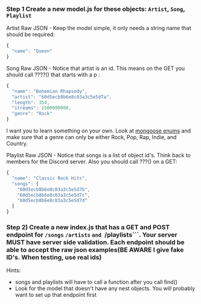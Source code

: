 ### Step 1 Create a new model.js for these objects: ```Artist```, ```Song```, ```Playlist```

Artist Raw JSON - Keep the model simple, it only needs a string name that should be required:
```JavaScript
{
  "name": "Queen"
}
```

Song Raw JSON - Notice that artist is an id. This means on the GET you should call ????() that starts with a p :
```JavaScript
{
  "name": "Bohemian Rhapsody",
  "artist": "60d5ecb8b6e8c03a3c5e5d7a",
  "length": 354,
  "streams": 1500000000,
  "genre": "Rock"
}
```

I want you to learn something on your own. Look at [mongoose enums](https://mongoosejs.com/docs/validation.html) and make sure that a genre can only be either Rock, Pop, Rap, Indie, and Country.

Playlist Raw JSON - Notice that songs is a list of object id's. Think back to members for the Discord server. Also you should call ???() on a GET:
```JavaScript
{
  "name": "Classic Rock Hits",
  "songs": [
    "60d5ecb8b6e8c03a3c5e5d7b",
    "60d5ecb8b6e8c03a3c5e5d7c",
    "60d5ecb8b6e8c03a3c5e5d7d"
  ]
}
```

### Step 2) Create a new index.js that has a GET and POST endpoint for ```/songs``` ```/artists``` ```and ```/playlists```. Your server MUST have server side validation. Each endpoint should be able to accept the raw json examples(BE AWARE I give fake ID's. When testing, use real ids)
Hints:
  - songs and playlists will have to call a function after you call find()
  - Look for the model that doesn't have any nest objects. You will probably want to set up that endpoint first
